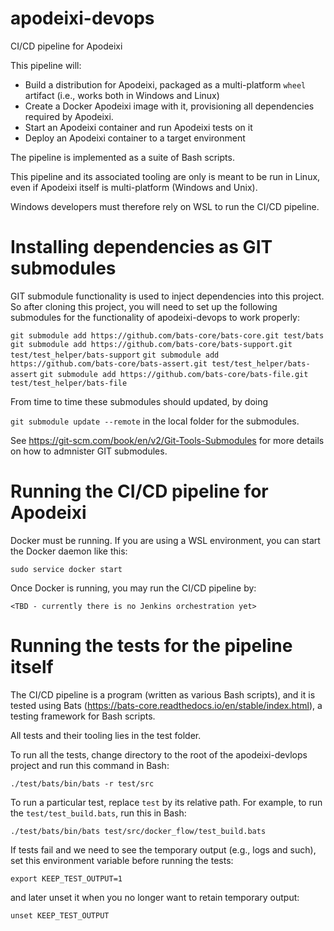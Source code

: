 # apodeixi-devops
CI/CD pipeline for Apodeixi

This pipeline will:

* Build a distribution for Apodeixi, packaged as a multi-platform `wheel` artifact (i.e., works both in Windows and Linux)
* Create a Docker Apodeixi image with it, provisioning all
  dependencies required by Apodeixi.
* Start an Apodeixi container and run Apodeixi tests on it
* Deploy an Apodeixi container to a target environment

The pipeline is implemented as a suite of Bash scripts.

This pipeline and its associated tooling are only is meant to be run in Linux, even if Apodeixi itself is 
multi-platform (Windows and Unix).

Windows developers must therefore rely on WSL to run the CI/CD pipeline.

# Installing dependencies as GIT submodules

GIT submodule functionality is used to inject dependencies into this project. So after cloning this project, you will
need to set up the following submodules for the functionality of apodeixi-devops to work properly:

`git submodule add https://github.com/bats-core/bats-core.git test/bats`
`git submodule add https://github.com/bats-core/bats-support.git test/test_helper/bats-support`
`git submodule add https://github.com/bats-core/bats-assert.git test/test_helper/bats-assert`
`git submodule add https://github.com/bats-core/bats-file.git test/test_helper/bats-file`

From time to time these submodules should updated, by doing 

`git submodule update --remote` in the local folder for the submodules.

See https://git-scm.com/book/en/v2/Git-Tools-Submodules for more details on how to admnister GIT submodules.

# Running the CI/CD pipeline for Apodeixi

Docker must be running. If you are using a WSL environment, you can start the Docker daemon like this:

`sudo service docker start`

Once Docker is running, you may run the CI/CD pipeline by:

`<TBD - currently there is no Jenkins orchestration yet>`

# Running the tests for the pipeline itself

The CI/CD pipeline is a program (written as various Bash scripts), and it is tested using Bats (https://bats-core.readthedocs.io/en/stable/index.html), a testing framework for Bash scripts.

All tests and their tooling lies in the test folder.

To run all the tests, change directory to the root of the apodeixi-devlops project and run this command in Bash:

`./test/bats/bin/bats -r test/src`

To run a particular test, replace `test` by its relative path. For example, to run the `test/test_build.bats`,
run this in Bash:

`./test/bats/bin/bats test/src/docker_flow/test_build.bats`

If tests fail and we need to see the temporary output (e.g., logs and such), set this environment variable before running
the tests:

`export KEEP_TEST_OUTPUT=1`

and later unset it when you no longer want to retain temporary output:

`unset KEEP_TEST_OUTPUT`



